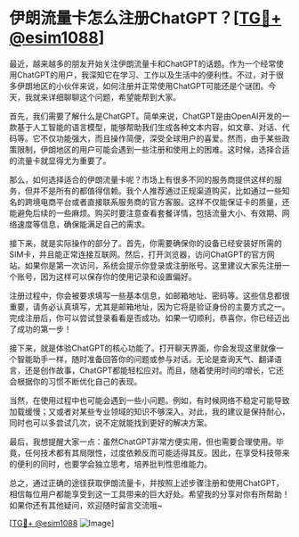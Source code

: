 # 伊朗流量卡怎么注册ChatGPT？[[TG💪+ @esim1088](https://t.me/s/esim1088)]

最近，越来越多的朋友开始关注伊朗流量卡和ChatGPT的话题。作为一个经常使用ChatGPT的用户，我深知它在学习、工作以及生活中的便利性。不过，对于很多伊朗地区的小伙伴来说，如何注册并正常使用ChatGPT可能还是个谜团。今天，我就来详细聊聊这个问题，希望能帮到大家。

首先，我们需要了解什么是ChatGPT。简单来说，ChatGPT是由OpenAI开发的一款基于人工智能的语言模型，能够帮助我们生成各种文本内容，如文章、对话、代码等。它不仅功能强大，而且操作简便，深受全球用户的喜爱。然而，由于某些政策限制，伊朗地区的用户可能会遇到一些注册和使用上的困难。这时候，选择合适的流量卡就显得尤为重要了。

那么，如何选择适合的伊朗流量卡呢？市场上有很多不同的服务商提供这样的服务，但并不是所有的都值得信赖。我个人推荐通过正规渠道购买，比如通过一些知名的跨境电商平台或者直接联系服务商的官方客服。这样不仅能保证卡的质量，还能避免后续的一些麻烦。购买时要注意查看套餐详情，包括流量大小、有效期、网络速度等信息，确保能满足自己的需求。

接下来，就是实际操作的部分了。首先，你需要确保你的设备已经安装好所需的SIM卡，并且能正常连接互联网。然后，打开浏览器，访问ChatGPT的官方网站。如果你是第一次访问，系统会提示你登录或注册账号。这里建议大家先注册一个账号，因为这样可以保存你的使用记录和设置偏好。

注册过程中，你会被要求填写一些基本信息，如邮箱地址、密码等。这些信息都很重要，请务必认真填写，尤其是邮箱地址，因为它将是验证身份的主要方式之一。完成注册后，你可以尝试登录看看是否成功。如果一切顺利，恭喜你，你已经迈出了成功的第一步！

接下来，就是体验ChatGPT的核心功能了。打开聊天界面，你会发现这里就像一个智能助手一样，随时准备回答你的问题或参与对话。无论是查询天气、翻译语言，还是创作故事，ChatGPT都能轻松应对。而且，随着使用时间的增长，它还会根据你的习惯不断优化自己的表现。

当然，在使用过程中也可能会遇到一些小问题。例如，有时候网络不稳定可能导致加载缓慢；又或者对某些专业领域的知识不够深入。对此，我的建议是保持耐心，同时也可以多尝试几次，说不定就能找到更好的解决方案。

最后，我想提醒大家一点：虽然ChatGPT非常方便实用，但也需要合理使用。毕竟，任何技术都有其局限性，过度依赖反而可能适得其反。因此，在享受科技带来的便利的同时，也要学会独立思考，培养批判性思维能力。

总之，通过正确的途径获取伊朗流量卡，并按照上述步骤注册和使用ChatGPT，相信每位用户都能享受到这一工具带来的巨大好处。希望我的分享对你有所帮助！如果你还有其他疑问，欢迎随时留言交流哦~

[[TG💪+ @esim1088](https://t.me/s/esim1088) ![Image](https://i.postimg.cc/4NQfJmqS/Snipaste-2025-05-13-00-14-12.png)]